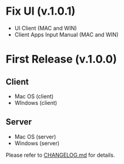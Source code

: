 # Fix UI (v.1.0.1)
- UI Client (MAC and WIN)
- Client Apps Input Manual (MAC and WIN)



# First Release (v.1.0.0)

## Client
- Mac OS (client)
- WIndows (client)

## Server
- Mac OS (server)
- Windows (server)

Please refer to [CHANGELOG.md](https://github.com/Marsudii/extendx/blob/main/CHANGELOG.md) for details.